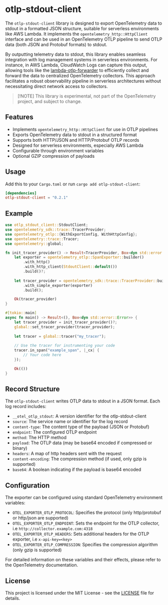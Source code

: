 # otlp-stdout-client

The `otlp-stdout-client` library is designed to export OpenTelemetry data to stdout in a formatted JSON structure, suitable for serverless environments like AWS Lambda. It implements the `opentelemetry_http::HttpClient` interface and can be used in an OpenTelemetry OTLP pipeline to send OTLP data (both JSON and Protobuf formats) to stdout.

By outputting telemetry data to stdout, this library enables seamless integration with log management systems in serverless environments. For instance, in AWS Lambda, CloudWatch Logs can capture this output, allowing tools like the [lambda-otlp-forwarder](https://github.com/dev7a/lambda-otlp-forwarder) to efficiently collect and forward the data to centralized OpenTelemetry collectors. This approach facilitates a robust observability pipeline in serverless architectures without necessitating direct network access to collectors.

>[!NOTE] This library is experimental, not part of the OpenTelemetry project, and subject to change.

## Features

- Implements `opentelemetry_http::HttpClient` for use in OTLP pipelines
- Exports OpenTelemetry data to stdout in a structured format
- Supports both HTTP/JSON and HTTP/Protobuf OTLP records
- Designed for serverless environments, especially AWS Lambda
- Configurable through environment variables
- Optional GZIP compression of payloads

## Usage

Add this to your `Cargo.toml` or run `cargo add otlp-stdout-client`:

```toml
[dependencies]
otlp-stdout-client = "0.2.1"
```

## Example

```rust
use otlp_stdout_client::StdoutClient;
use opentelemetry_sdk::trace::TracerProvider;
use opentelemetry_otlp::{WithExportConfig, WithHttpConfig};
use opentelemetry::trace::Tracer;
use opentelemetry::global;

fn init_tracer_provider() -> Result<TracerProvider, Box<dyn std::error::Error>> {
    let exporter = opentelemetry_otlp::SpanExporter::builder()
        .with_http()
        .with_http_client(StdoutClient::default())
        .build()?;
    
    let tracer_provider = opentelemetry_sdk::trace::TracerProvider::builder()
        .with_simple_exporter(exporter)
        .build();

    Ok(tracer_provider)
}

#[tokio::main]
async fn main() -> Result<(), Box<dyn std::error::Error>> {
    let tracer_provider = init_tracer_provider()?;
    global::set_tracer_provider(tracer_provider);
    
    let tracer = global::tracer("my_tracer");
    
    // Use the tracer for instrumenting your code
    tracer.in_span("example_span", |_cx| {
        // Your code here
    });

    Ok(())
}
```

## Record Structure

The `otlp-stdout-client` writes OTLP data to stdout in a JSON format. Each log record includes:

- `__otel_otlp_stdout`: A version identifier for the otlp-stdout-client
- `source`: The service name or identifier for the log record
- `content-type`: The content type of the payload (JSON or Protobuf)
- `endpoint`: The configured OTLP endpoint
- `method`: The HTTP method
- `payload`: The OTLP data (may be base64 encoded if compressed or binary)
- `headers`: A map of http headers sent with the request
- `content-encoding`: The compression method (if used, only gzip is supported)
- `base64`: A boolean indicating if the payload is base64 encoded

## Configuration

The exporter can be configured using standard OpenTelemetry environment variables:

- `OTEL_EXPORTER_OTLP_PROTOCOL`: Specifies the protocol (only http/protobuf or http/json are supported)
- `OTEL_EXPORTER_OTLP_ENDPOINT`: Sets the endpoint for the OTLP collector, i.e `http://collector.example.com:4318`
- `OTEL_EXPORTER_OTLP_HEADERS`: Sets additional headers for the OTLP exporter, i.e `x-api-key=<key>`
- `OTEL_EXPORTER_OTLP_COMPRESSION`: Specifies the compression algorithm (only gzip is supported)

For detailed information on these variables and their effects, please refer to the OpenTelemetry documentation.

## License

This project is licensed under the MIT License - see the [LICENSE](LICENSE) file for details.
